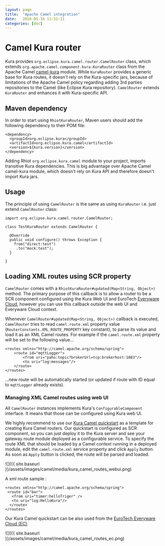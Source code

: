 ```yaml
---
layout: page
title:  "Apache Camel integration"
date:   2016-05-16 11:31:11
categories: [doc]
---
```


# Camel Kura router

Kura provides `org.eclipse.kura.camel.router.CamelRouter` class, which extends 
`org.apache.camel.component.kura.KuraRouter` class from the Apache Camel 
[camel-kura](http://camel.apache.org/kura) module. While `KuraRouter` provides a generic base for Kura routes, it 
doesn't rely on the Kura-specific jars, because of limitations of the Apache Camel policy regarding adding 3rd parties repositories to the Camel (like Eclipse Kura repository). `CamelRouter` extends `KuraRouter` and enhances it with Kura-specific API.

## Maven dependency

In order to start using `RhiotKuraRouter`, Maven users should add the following dependency to their POM file:

    <dependency>
      <groupId>org.eclipse.kura</groupId>
      <artifactId>org.eclipse.kura.camel</artifactId>
      <version>${kura.version}</version>
    </dependency>

Adding Rhiot `org.eclipse.kura.camel` module to your project, imports transitive Kura dependencies. This is big advantage over Apache
Camel camel-kura module, which doesn't rely on Kura API and therefore doesn't import Kura jars.

## Usage

The principle of using `CamelRouter` is the same as using `KuraRouter` i.e. just extend `CamelRouter` class:

    import org.eclipse.kura.camel.router.CamelRouter;
    
    class TestKuraRouter extends CamelRouter {

      @Override
	  public void configure() throws Exception {
	    from("direct:test")
	     .to("mock:test");
	  }

	}

## Loading XML routes using SCR property

`CamelRouter` comes with a `RhiotKuraRouter#updated(Map<String, Object>)` method. The primary purpose of this callback 
is to allow a router to be a SCR component configured using the Kura Web UI and EuroTech 
[Everyware Cloud](http://www.eurotech.com/en/products/software+services/everyware+cloud+m2m+platform/m2m+what+it+is),
however you can use this callback outside the web UI and Everyware Cloud context.

Whenever `CamelRouter#updated(Map<String, Object>)` callback is executed, `CamelRouter` tries to read `camel.route.xml`
property value (`RouterConstants.XML_ROUTE_PROPERTY` key constant), to parse its value and load it as an XML Camel routes. 
For example if the `camel.route.xml` property will be set to the following value...

    <routes xmlns="http://camel.apache.org/schema/spring">
        <route id="mqttLogger">
            <from uri="paho:topic?brokerUrl=tcp:brokerhost:1883"/>
            <to uri="log:messages"/>
        </route>
    </routes>
    
...new route will be automatically started (or updated if route with ID equal to `mqttLogger` already exists).

### Managing XML Camel routes using web UI

All `CamelRouter` instances implements Kura's `ConfigurableComponent` interface. It means that those can be
configured using Kura web UI.

We highly recommend to use our [Kura Camel quickstart](https://rhiot.gitbooks.io/rhiotdocumentation/content/quickstarts/kura_camel_quickstart.html) as a template for creating Kura Camel routers. Our quickstart is configured as SCR component, so you can just deploy it to the Kura server and see your gateway route module deployed as a configurable service. To specify the route XML that should be loaded by a Camel context running in a deployed module, edit the `camel.route.xml` service property and click `Apply` button. As soon as `Apply` button is clicked, the route will be parsed and loaded.


![]({{ site.baseurl }}/assets/images/camel/media/kura_camel_routes_webui.png)

A xml route sample :

```
<routes xmlns="http://camel.apache.org/schema/spring">
 <route id="bar">
   <from uri="timer:helloTriger" />
   <to uri="log:HelloKura"/>
  </route>
</routes>
```

Our Kura Camel quickstart can be also used from the 
[EuroTech Everyware Cloud (EC)](http://www.eurotech.com/en/products/software+services/everyware+cloud+m2m+platform/m2m+what+it+is).

![]({{ site.baseurl }}/assets/images/camel/media/kura_camel_routes_ec.png)
